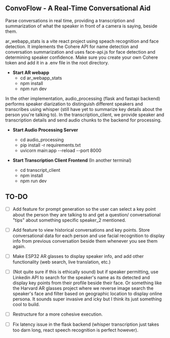 ## ConvoFlow - A Real-Time Conversational Aid 
Parse conversations in real time, providing a transcription and summarization of what the speaker in front of a camera is saying, beside them.

ar_webapp_stats is a vite react project using speach recognition and face detection. It implements the Cohere API for name detection and conversation summarization and uses face-api.js for face detection and determining speaker confidence. Make sure you create your own Cohere token and add it in a .env file in the root directory.

* **Start AR webapp**
  - cd ar_webapp_stats
  - npm install
  - npm run dev

In the other implementation, audio_processing (flask and fastapi backend) performs speaker diarization to distinguish different speakers and transcribes using whisper (still have yet to summarize key details about the person you're talking to). In the transcription_client, we provide speaker and transcription details and send audio chunks to the backend for processing. 

* **Start Audio Processing Server**    
  - cd audio_processing
  - pip install -r requirements.txt
  - uvicorn main:app --reload --port 8000
      
* **Start Transcription Client Frontend** (In another terminal)
  - cd transcript_client
  - npm install
  - npm run dev

## TO-DO
  - [ ] Add feature for prompt generation so the user can select a key point about the person they are talking to and get a question/ conversational "tips" about something specific speaker_2 mentioned.
  - [ ] Add feature to view historical conversations and key points. Store conversational data for each person and use facial recognition to display info from previous conversation beside them whenever you see them again.
  - [ ] Make ESP32 AR glasses to display speaker info, and add other functionality (web search, live translation, etc.)
  - [ ] (Not quite sure if this is ethically sound) but if speaker permitting, use Linkedin API to search for the speaker's name as its detected and display key points from their profile beside their face. Or something like the Harvard AR glasses project where we reverse image search the speaker's face and filter based on geographic location to display online persona. It sounds super invasive and icky but I think its just something cool to build. 
  - [ ] Restructure for a more cohesive execution.
  - [ ] Fix latency issue in the flask backend (whisper transcription just takes too darn long, react speech recognition is perfect however).
  

